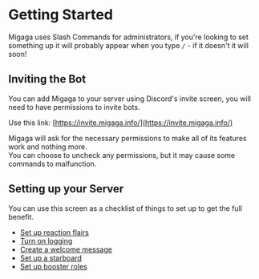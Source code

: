 # Getting Started
Migaga uses Slash Commands for administrators, if you're looking to set something up it will probably appear when you type `/` - if it doesn't it will soon!

## Inviting the Bot
You can add Migaga to your server using Discord's invite screen, you will need to have permissions to invite bots.

Use this link:
[https://invite.migaga.info/](https://invite.migaga.info/)

Migaga will ask for the necessary permissions to make all of its features work and nothing more.  
You can choose to uncheck any permissions, but it may cause some commands to malfunction. 

## Setting up your Server
You can use this screen as a checklist of things to set up to get the full benefit.

- [Set up reaction flairs](../features/reaction-flairs/index.md)
- [Turn on logging](../features/server-logs/index.md)
- [Create a welcome message](../features/server-logs/index.md)
- [Set up a starboard](../features/starboard/index.md)
- [Set up booster roles](../features/booster-roles/index.md)